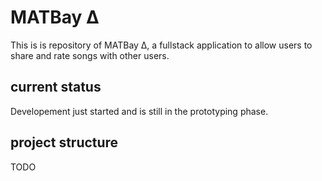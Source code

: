 # MATBay Δ
This is is repository of MATBay Δ, a fullstack application to allow users to share and rate songs with other users.

## current status
Developement just started and is still in the prototyping phase.

## project structure
TODO
